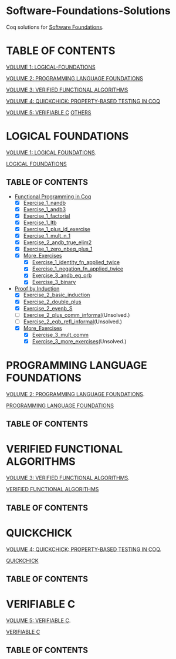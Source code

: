 # Software-Foundations-Solutions
Coq solutions for [Software Foundations](https://softwarefoundations.cis.upenn.edu/).

# TABLE OF CONTENTS
[VOLUME 1: LOGICAL-FOUNDATIONS](#LOGICAL-FOUNDATIONS)

[VOLUME 2: PROGRAMMING LANGUAGE FOUNDATIONS](#PROGRAMMING-LANGUAGE-FOUNDATIONS)

[VOLUME 3: VERIFIED FUNCTIONAL ALGORITHMS](#VERIFIED-FUNCTIONAL-ALGORITHMS)

[VOLUME 4: QUICKCHICK: PROPERTY-BASED TESTING IN COQ](#QUICKCHICK)

[VOLUME 5: VERIFIABLE C](#VERIFIABLE-C)
[OTHERS](#OTHERS)

# LOGICAL FOUNDATIONS
[VOLUME 1: LOGICAL FOUNDATIONS](https://softwarefoundations.cis.upenn.edu/lf-current/toc.html).

[LOGICAL FOUNDATIONS](/LF/)

## TABLE OF CONTENTS
* [Functional Programming in Coq](/LF/Basics.v)
  - [x] [Exercise_1_nandb](/LF/Basics.v)
  - [x] [Exercise_1_andb3](/LF/Basics.v)
  - [x] [Exercise_1_factorial](/LF/Basics.v)
  - [x] [Exercise_1_ltb](/LF/Basics.v)
  - [x] [Exercise_1_plus_id_exercise](/LF/Basics.v)
  - [x] [Exercise_1_mult_n_1](/LF/Basics.v)
  - [x] [Exercise_2_andb_true_elim2](/LF/Basics.v)
  - [x] [Exercise_1_zero_nbeq_plus_1](/LF/Basics.v)
  - [x] [More_Exercises](/LF/Basics.v)
    + [x] [Exercise_1_identity_fn_applied_twice](/LF/Basics.v)
    + [x] [Exercise_1_negation_fn_applied_twice](/LF/Basics.v)
    + [x] [Exercise_3_andb_eq_orb](/LF/Basics.v)
    + [x] [Exercise_3_binary](/LF/Basics.v)
* [Proof by Induction](/LF/Induction.v)
  - [x] [Exercise_2_basic_induction](/LF/Induction.v)
  - [x] [Exercise_2_double_plus](/LF/Induction.v)
  - [x] [Exercise_2_evenb_S](/LF/Induction.v)
  - [ ] [Exercise_2_plus_comm_informal](/LF/Induction.v)(Unsolved.)
  - [ ] [Exercise_2_eqb_refl_informal](/LF/Induction.v)(Unsolved.)
  - [x] [More_Exercises](/LF/Induction.v)
    + [x] [Exercise_3_mult_comm](/LF/Induction.v)
    + [x] [Exercise_3_more_exercises](/LF/Induction.v)(Unsolved.)

# PROGRAMMING LANGUAGE FOUNDATIONS
[VOLUME 2: PROGRAMMING LANGUAGE FOUNDATIONS](https://softwarefoundations.cis.upenn.edu/plf-current/toc.html).

[PROGRAMMING LANGUAGE FOUNDATIONS](/PLF/)

## TABLE OF CONTENTS


# VERIFIED FUNCTIONAL ALGORITHMS
[VOLUME 3: VERIFIED FUNCTIONAL ALGORITHMS](https://softwarefoundations.cis.upenn.edu/vfa-current/toc.html).

[VERIFIED FUNCTIONAL ALGORITHMS](/VFA/)

## TABLE OF CONTENTS


# QUICKCHICK
[VOLUME 4: QUICKCHICK: PROPERTY-BASED TESTING IN COQ](https://softwarefoundations.cis.upenn.edu/qc-current/toc.html).

[QUICKCHICK](/QC/)

## TABLE OF CONTENTS


# VERIFIABLE C
[VOLUME 5: VERIFIABLE C](https://softwarefoundations.cis.upenn.edu/vc-current/toc.html).

[VERIFIABLE C](/VC/)

## TABLE OF CONTENTS
